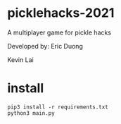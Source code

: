 # picklehacks-2021
A multiplayer game for pickle hacks

Developed by:
Eric Duong

Kevin Lai

# install

```
pip3 install -r requirements.txt
python3 main.py
```
